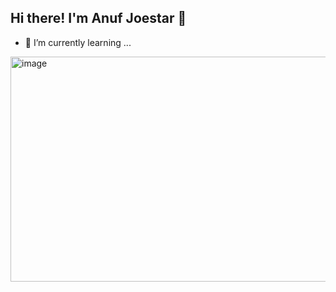 ## Hi there! I'm Anuf Joestar 👋

<!--
**Nanashyi/Nanashyi** is a ✨ _special_ ✨ repository because its `README.md` (this file) appears on your GitHub profile.

Here are some ideas to get you started:

- 🔭 I’m currently working on ...
- 🌱 I’m currently learning ...
- 👯 I’m looking to collaborate on ...
- 🤔 I’m looking for help with ...
- 💬 Ask me about ...
- 📫 How to reach me: ...
- 😄 Pronouns: ...
- ⚡ Fun fact: ...
-->
- 🌱 I’m currently learning ...
<img width="640" height="360" alt="image" src="https://github.com/user-attachments/assets/fca4b1f9-e0b1-4e05-a638-b2d6c951f60e" />

